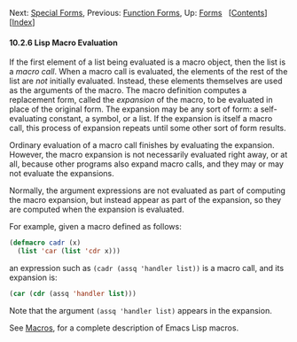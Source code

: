 

Next: [Special Forms](Special-Forms.html), Previous: [Function Forms](Function-Forms.html), Up: [Forms](Forms.html)   \[[Contents](index.html#SEC_Contents "Table of contents")]\[[Index](Index.html "Index")]

#### 10.2.6 Lisp Macro Evaluation

If the first element of a list being evaluated is a macro object, then the list is a *macro call*. When a macro call is evaluated, the elements of the rest of the list are *not* initially evaluated. Instead, these elements themselves are used as the arguments of the macro. The macro definition computes a replacement form, called the *expansion* of the macro, to be evaluated in place of the original form. The expansion may be any sort of form: a self-evaluating constant, a symbol, or a list. If the expansion is itself a macro call, this process of expansion repeats until some other sort of form results.

Ordinary evaluation of a macro call finishes by evaluating the expansion. However, the macro expansion is not necessarily evaluated right away, or at all, because other programs also expand macro calls, and they may or may not evaluate the expansions.

Normally, the argument expressions are not evaluated as part of computing the macro expansion, but instead appear as part of the expansion, so they are computed when the expansion is evaluated.

For example, given a macro defined as follows:

```lisp
(defmacro cadr (x)
  (list 'car (list 'cdr x)))
```

an expression such as `(cadr (assq 'handler list))` is a macro call, and its expansion is:

```lisp
(car (cdr (assq 'handler list)))
```

Note that the argument `(assq 'handler list)` appears in the expansion.

See [Macros](Macros.html), for a complete description of Emacs Lisp macros.
